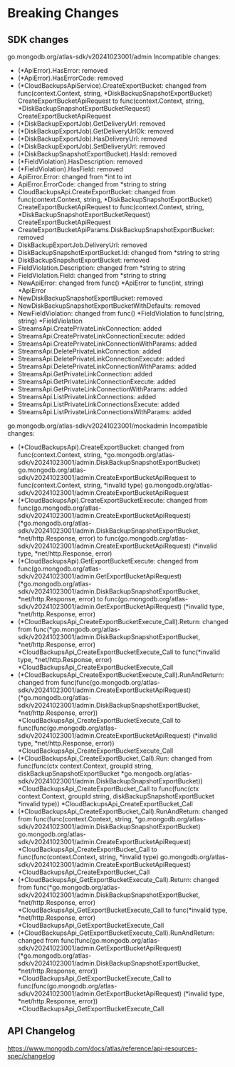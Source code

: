 # Breaking Changes

## SDK changes

go.mongodb.org/atlas-sdk/v20241023001/admin
Incompatible changes:

- (\*ApiError).HasError: removed
- (\*ApiError).HasErrorCode: removed
- (*CloudBackupsApiService).CreateExportBucket: changed from func(context.Context, string, *DiskBackupSnapshotExportBucket) CreateExportBucketApiRequest to func(context.Context, string, \*DiskBackupSnapshotExportBucketRequest) CreateExportBucketApiRequest
- (\*DiskBackupExportJob).GetDeliveryUrl: removed
- (\*DiskBackupExportJob).GetDeliveryUrlOk: removed
- (\*DiskBackupExportJob).HasDeliveryUrl: removed
- (\*DiskBackupExportJob).SetDeliveryUrl: removed
- (\*DiskBackupSnapshotExportBucket).HasId: removed
- (\*FieldViolation).HasDescription: removed
- (\*FieldViolation).HasField: removed
- ApiError.Error: changed from \*int to int
- ApiError.ErrorCode: changed from \*string to string
- CloudBackupsApi.CreateExportBucket: changed from func(context.Context, string, *DiskBackupSnapshotExportBucket) CreateExportBucketApiRequest to func(context.Context, string, *DiskBackupSnapshotExportBucketRequest) CreateExportBucketApiRequest
- CreateExportBucketApiParams.DiskBackupSnapshotExportBucket: removed
- DiskBackupExportJob.DeliveryUrl: removed
- DiskBackupSnapshotExportBucket.Id: changed from \*string to string
- DiskBackupSnapshotExportBucket: removed
- FieldViolation.Description: changed from \*string to string
- FieldViolation.Field: changed from \*string to string
- NewApiError: changed from func() *ApiError to func(int, string) *ApiError
- NewDiskBackupSnapshotExportBucket: removed
- NewDiskBackupSnapshotExportBucketWithDefaults: removed
- NewFieldViolation: changed from func() *FieldViolation to func(string, string) *FieldViolation
- StreamsApi.CreatePrivateLinkConnection: added
- StreamsApi.CreatePrivateLinkConnectionExecute: added
- StreamsApi.CreatePrivateLinkConnectionWithParams: added
- StreamsApi.DeletePrivateLinkConnection: added
- StreamsApi.DeletePrivateLinkConnectionExecute: added
- StreamsApi.DeletePrivateLinkConnectionWithParams: added
- StreamsApi.GetPrivateLinkConnection: added
- StreamsApi.GetPrivateLinkConnectionExecute: added
- StreamsApi.GetPrivateLinkConnectionWithParams: added
- StreamsApi.ListPrivateLinkConnections: added
- StreamsApi.ListPrivateLinkConnectionsExecute: added
- StreamsApi.ListPrivateLinkConnectionsWithParams: added

go.mongodb.org/atlas-sdk/v20241023001/mockadmin
Incompatible changes:

- (*CloudBackupsApi).CreateExportBucket: changed from func(context.Context, string, *go.mongodb.org/atlas-sdk/v20241023001/admin.DiskBackupSnapshotExportBucket) go.mongodb.org/atlas-sdk/v20241023001/admin.CreateExportBucketApiRequest to func(context.Context, string, \*invalid type) go.mongodb.org/atlas-sdk/v20241023001/admin.CreateExportBucketApiRequest
- (*CloudBackupsApi).CreateExportBucketExecute: changed from func(go.mongodb.org/atlas-sdk/v20241023001/admin.CreateExportBucketApiRequest) (*go.mongodb.org/atlas-sdk/v20241023001/admin.DiskBackupSnapshotExportBucket, *net/http.Response, error) to func(go.mongodb.org/atlas-sdk/v20241023001/admin.CreateExportBucketApiRequest) (*invalid type, \*net/http.Response, error)
- (*CloudBackupsApi).GetExportBucketExecute: changed from func(go.mongodb.org/atlas-sdk/v20241023001/admin.GetExportBucketApiRequest) (*go.mongodb.org/atlas-sdk/v20241023001/admin.DiskBackupSnapshotExportBucket, *net/http.Response, error) to func(go.mongodb.org/atlas-sdk/v20241023001/admin.GetExportBucketApiRequest) (*invalid type, \*net/http.Response, error)
- (*CloudBackupsApi_CreateExportBucketExecute_Call).Return: changed from func(*go.mongodb.org/atlas-sdk/v20241023001/admin.DiskBackupSnapshotExportBucket, *net/http.Response, error) *CloudBackupsApi_CreateExportBucketExecute_Call to func(*invalid type, *net/http.Response, error) \*CloudBackupsApi_CreateExportBucketExecute_Call
- (*CloudBackupsApi_CreateExportBucketExecute_Call).RunAndReturn: changed from func(func(go.mongodb.org/atlas-sdk/v20241023001/admin.CreateExportBucketApiRequest) (*go.mongodb.org/atlas-sdk/v20241023001/admin.DiskBackupSnapshotExportBucket, *net/http.Response, error)) *CloudBackupsApi_CreateExportBucketExecute_Call to func(func(go.mongodb.org/atlas-sdk/v20241023001/admin.CreateExportBucketApiRequest) (*invalid type, *net/http.Response, error)) \*CloudBackupsApi_CreateExportBucketExecute_Call
- (*CloudBackupsApi_CreateExportBucket_Call).Run: changed from func(func(ctx context.Context, groupId string, diskBackupSnapshotExportBucket *go.mongodb.org/atlas-sdk/v20241023001/admin.DiskBackupSnapshotExportBucket)) *CloudBackupsApi_CreateExportBucket_Call to func(func(ctx context.Context, groupId string, diskBackupSnapshotExportBucket *invalid type)) \*CloudBackupsApi_CreateExportBucket_Call
- (*CloudBackupsApi_CreateExportBucket_Call).RunAndReturn: changed from func(func(context.Context, string, *go.mongodb.org/atlas-sdk/v20241023001/admin.DiskBackupSnapshotExportBucket) go.mongodb.org/atlas-sdk/v20241023001/admin.CreateExportBucketApiRequest) *CloudBackupsApi_CreateExportBucket_Call to func(func(context.Context, string, *invalid type) go.mongodb.org/atlas-sdk/v20241023001/admin.CreateExportBucketApiRequest) \*CloudBackupsApi_CreateExportBucket_Call
- (*CloudBackupsApi_GetExportBucketExecute_Call).Return: changed from func(*go.mongodb.org/atlas-sdk/v20241023001/admin.DiskBackupSnapshotExportBucket, *net/http.Response, error) *CloudBackupsApi_GetExportBucketExecute_Call to func(*invalid type, *net/http.Response, error) \*CloudBackupsApi_GetExportBucketExecute_Call
- (*CloudBackupsApi_GetExportBucketExecute_Call).RunAndReturn: changed from func(func(go.mongodb.org/atlas-sdk/v20241023001/admin.GetExportBucketApiRequest) (*go.mongodb.org/atlas-sdk/v20241023001/admin.DiskBackupSnapshotExportBucket, *net/http.Response, error)) *CloudBackupsApi_GetExportBucketExecute_Call to func(func(go.mongodb.org/atlas-sdk/v20241023001/admin.GetExportBucketApiRequest) (*invalid type, *net/http.Response, error)) \*CloudBackupsApi_GetExportBucketExecute_Call

## API Changelog

https://www.mongodb.com/docs/atlas/reference/api-resources-spec/changelog
